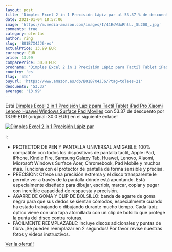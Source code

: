 ```yaml
---
layout: post
title: 'Dimples Excel 2 in 1 Precisión Lápiz par al 53.37 % de descuento'
date: 2021-01-04 18:57:06
image: 'https://m.media-amazon.com/images/I/41EsWdxRhlL._SL200_.jpg'
comments: true
category: ofertas
author: ring
slug: 'B01B7X4JJ6-es'
actualPrice: 13.99 EUR
currency: EUR
price: 13.99
comparePrice: 30.0 EUR
prodname: 'Dimples Excel 2 in 1 Precisión Lápiz para Tactil Tablet iPad Pro Xiaomi Lenovo Huawei Windows Surface Pad Moviles'
country: 'es'
flag: '🇪🇸'
buyurl: 'https://www.amazon.es/dp/B01B7X4JJ6/?tag=tolees-21'
descuento: '53.37'
average: '13.99'
---
```


Está [Dimples Excel 2 in 1 Precisión Lápiz para Tactil Tablet iPad Pro Xiaomi Lenovo Huawei Windows Surface Pad Moviles](https://www.amazon.es/dp/B01B7X4JJ6/?tag=tolees-21) con 53.37 de descuento por 13.99 EUR (original: 30.0 EUR) en el siguiente enlace!

[![Dimples Excel 2 in 1 Precisión Lápiz par](https://m.media-amazon.com/images/I/41EsWdxRhlL._SL200_.jpg)](https://www.amazon.es/dp/B01B7X4JJ6/?tag=tolees-21)

ℹ️:

- PROTECTOR DE PEN Y PANTALLA UNIVERSAL AMIGABLE: 100% compatible con todos los dispositivos de pantalla táctil, Apple iPad, iPhone, Kindle Fire, Samsung Galaxy Tab, Huawei, Lenovo, Xiaomi, Microsoft Windows Surface Acer, Chromebook, Pad Mobile y muchos más. Funciona con el protector de pantalla de forma sensible y precisa.
- PRECISIÓN: Ofrece una precisión extrema y el disco transparente le permite ver a través de la pantalla dónde está apuntando. Está especialmente diseñado para dibujar, escribir, marcar, copiar y pegar con increíble capacidad de respuesta y precisión.
- AGARRE DE GOMA Y CLIP DE BOLSILLO: banda de agarre de goma negra para que sus dedos se sientan cómodos, especialmente cuando ha estado trabajando o dibujando durante mucho tiempo. Cada lápiz óptico viene con una tapa atornillada con un clip de bolsillo que protege la punta del disco contra roturas.
- FÁCILMENTE REEMPLAZABLE: Incluye discos adicionales y puntas de fibra. ¡Se pueden reemplazar en 2 segundos! Por favor revise nuestras fotos y videos instructivos.

[Ver la oferta!!](https://www.amazon.es/dp/B01B7X4JJ6/?tag=tolees-21)
